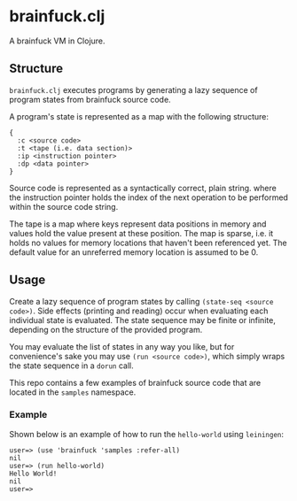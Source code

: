 # brainfuck.clj
A brainfuck VM in Clojure.

## Structure
`brainfuck.clj` executes programs by generating a lazy sequence of program states from brainfuck source code. 

A program's state is represented as a map with the following structure:
```
{
  :c <source code>
  :t <tape (i.e. data section)>
  :ip <instruction pointer>
  :dp <data pointer>
}
```
Source code is represented as a syntactically correct, plain string. where the instruction pointer holds the index of the next operation to be performed within the source code string.

The tape is a map where keys represent data positions in memory and values hold the value present at these position. The map is sparse, i.e. it holds no values for memory locations that haven't been referenced yet. The default value for an unreferred memory location is assumed to be 0.

## Usage
Create a lazy sequence of program states by calling `(state-seq <source code>)`. Side effects (printing and reading) occur when evaluating each individual state is evaluated. The state sequence may be finite or infinite, depending on the structure of the provided program.

You may evaluate the list of states in any way you like, but for convenience's sake you may use `(run <source code>)`, which simply wraps the state sequence in a `dorun` call.

This repo contains a few examples of brainfuck source code that are located in the `samples` namespace.

### Example
Shown below is an example of how to run the `hello-world` using `leiningen`:
```
user=> (use 'brainfuck 'samples :refer-all)
nil
user=> (run hello-world)
Hello World!
nil
user=> 
```
